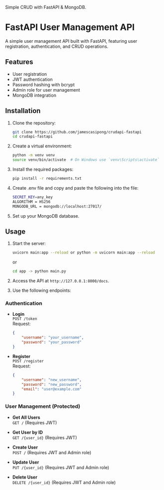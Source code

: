 Simple CRUD with FastAPI & MongoDB.

# FastAPI User Management API

A simple user management API built with FastAPI, featuring user registration, authentication, and CRUD operations.

## Features

- User registration
- JWT authentication
- Password hashing with bcrypt
- Admin role for user management
- MongoDB integration

## Installation

1. Clone the repository:
   ```bash
   git clone https://github.com/jamescasipong/crudapi-fastapi
   cd crudapi-fastapi
   ```

2. Create a virtual environment:
   ```bash
   python -m venv venv
   source venv/bin/activate  # On Windows use `venv\Scripts\activate`
   ```

3. Install the required packages:
   ```bash
   pip install -r requirements.txt
   ```
4. Create .env file and copy and paste the following into the file:
   ```bash
   SECRET_KEY=any_key
   ALGORITHM = HS256
   MONGODB_URL = mongodb://localhost:27017/
   ```
4. Set up your MongoDB database.

## Usage

1. Start the server:
   ```bash
   uvicorn main:app --reload or python -m uvicorn main:app --reload
   ```
   or
   ```bash
   cd app -> python main.py
   ```

2. Access the API at `http://127.0.0.1:8000/docs`.

3. Use the following endpoints:

### Authentication

- **Login**  
  `POST /token`  
  Request: 
  ```json
  {
      "username": "your_username",
      "password": "your_password"
  }
  ```

- **Register**  
  `POST /register`  
  Request: 
  ```json
  {
      "username": "new_username",
      "password": "new_password",
      "email": "user@example.com"
  }
  ```

### User Management (Protected)

- **Get All Users**  
  `GET /` (Requires JWT)

- **Get User by ID**  
  `GET /{user_id}` (Requires JWT)

- **Create User**  
  `POST /` (Requires JWT and Admin role)

- **Update User**  
  `PUT /{user_id}` (Requires JWT and Admin role)

- **Delete User**  
  `DELETE /{user_id}` (Requires JWT and Admin role)


